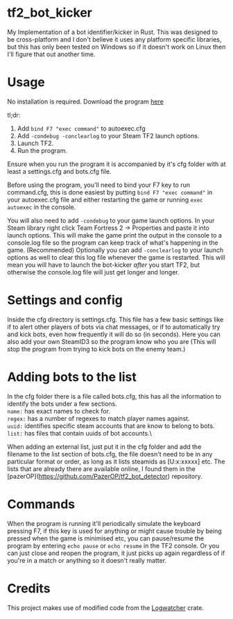 # tf2_bot_kicker
My Implementation of a bot identifier/kicker in Rust. This was designed to be cross-platform and I don't believe it uses any platform specific libraries, but this has only been tested on Windows so if it doesn't work on Linux then I'll figure that out another time.

# Usage
No installation is required.
Download the program [here](https://github.com/Googe14/tf2_bot_kicker/releases/tag/v1.0.1)

tl;dr:
1. Add `bind F7 "exec command"` to autoexec.cfg
2. Add `-condebug -conclearlog` to your Steam TF2 launch options.
3. Launch TF2.
4. Run the program.

Ensure when you run the program it is accompanied by it's cfg folder with at least a settings.cfg and bots.cfg file.

Before using the program, you'll need to bind your F7 key to run command.cfg, this is done easiest by putting `bind F7 "exec command"` in your autoexec.cfg file and either restarting the game or running `exec autoexec` in the console.

You will also need to add `-condebug` to your game launch options. In your Steam library right click Team Fortress 2 -> Properties and paste it into launch options. This will make the game print the output in the console to a console.log file so the program can keep track of what's happening in the game.
(Recommended) Optionally you can add `-conclearlog` to your launch options as well to clear this log file whenever the game is restarted. This will mean you will have to launch the bot-kicker *after* you start TF2, but otherwise the console.log file will just get longer and longer.

# Settings and config
Inside the cfg directory is settings.cfg. This file has a few basic settings like if to alert other players of bots via chat messages, or if to automatically try and kick bots, even how frequently it will do so (in seconds). Here you can also add your own SteamID3 so the program know who you are (This will stop the program from trying to kick bots on the enemy team.)

# Adding bots to the list
In the cfg folder there is a file called bots.cfg, this has all the information to identify the bots under a few sections.\
`name:` has exact names to check for.\
`regex:` has a number of regexes to match player names against.\
`uuid:` identifies specific steam accounts that are know to belong to bots.\
`list:` has files that contain uuids of bot accounts.\

When adding an external list, just put it in the cfg folder and add the filename to the list section of bots.cfg, the file doesn't need to be in any particular format or order, as long as it lists steamids as \[U:<zero-width space>x:xxxxx\] etc. The lists that are already there are available online, I found them in the \[pazerOP\](https://github.com/PazerOP/tf2_bot_detector) repository.

# Commands
When the program is running it'll periodically simulate the keyboard pressing F7, if this key is used for anything or might cause trouble by being pressed when the game is minimised etc, you can pause/resume the program by entering `echo pause` or `echo resume` in the TF2 console. Or you can just close and reopen the program, it just picks up again regardless of if you're in a match or anything so it doesn't really matter.

# Credits
This project makes use of modified code from the [Logwatcher](https://github.com/aravindavk/logwatcher) crate.
